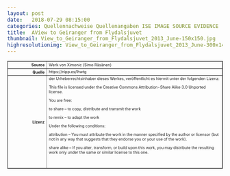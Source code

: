 ```yaml
---
layout: post
date:   2018-07-29 08:15:00
categories: Quellennachweise Quellenangaben ISE IMAGE SOURCE EVIDENCE
title:  AView to Geiranger from Flydalsjuvet
thumbnail: View_to_Geiranger_from_Flydalsjuvet_2013_June-150x150.jpg
highresolutionimg: View_to_Geiranger_from_Flydalsjuvet_2013_June-300x148.jpg
---
```


<div class="entry-content">

<table style="font-size: xx-small" border="1" cellpadding="2">
<tbody>
<tr>
<th style="text-align: right" width="81"><strong>Source</strong></th>
<td>Werk von Ximonic (Simo Räsänen)</td>
</tr>
<tr>
<th style="text-align: right" width="81"><strong>Quelle</strong></th>
<td>https://nipp.es/lhwtg</td>
</tr>
<tr>
<th style="text-align: right" width="81"><strong>Lizenz</strong></th>
<td>der Urheberrechtsinhaber dieses Werkes, veröffentlicht es hiermit unter der folgenden Lizenz:

This file is licensed under the Creative Commons Attribution-Share Alike 3.0 Unported license.

You are free:

to share – to copy, distribute and transmit the work

to remix – to adapt the work

Under the following conditions:

attribution – You must attribute the work in the manner specified by the author or licensor (but not in any way that suggests that they endorse you or your use of the work).

share alike – If you alter, transform, or build upon this work, you may distribute the resulting work only under the same or similar license to this one.

 

</td>
</tr>
</tbody>
</table>
<p>&nbsp;</p>

</div><!-- .entry-content -->
